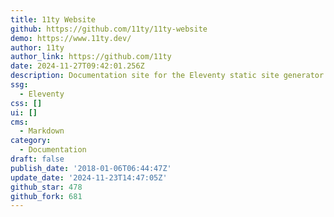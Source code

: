 ```yaml
---
title: 11ty Website
github: https://github.com/11ty/11ty-website
demo: https://www.11ty.dev/
author: 11ty
author_link: https://github.com/11ty
date: 2024-11-27T09:42:01.256Z
description: Documentation site for the Eleventy static site generator.
ssg:
  - Eleventy
css: []
ui: []
cms:
  - Markdown
category:
  - Documentation
draft: false
publish_date: '2018-01-06T06:44:47Z'
update_date: '2024-11-23T14:47:05Z'
github_star: 478
github_fork: 681
---
```

